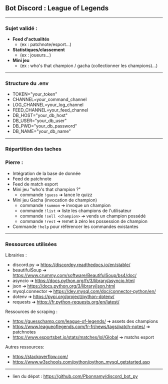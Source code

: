 ## Bot Discord : League of Legends

---

### Sujet validé :

- **Feed d'actualités**
  - (ex : patchnote/esport...)
- **Statistiques/classement**
  - (ex : joueurs...)
- **Mini jeu**
  - (ex : who's that champion / gacha (collectionner les champions)...)

---

### Structure du .env

- TOKEN="your_token"
- CHANNEL=your_command_channel
- LOG_CHANNEL=your_log_channel
- FEED_CHANNEL=your_feed_channel
- DB_HOST="your_db_host"
- DB_USER="your_db_user"
- DB_PWD="your_db_password"
- DB_NAME="your_db_name"

---

### Répartition des taches

### Pierre :
- Intégration de la base de donnée
- Feed de patchnote
- Feed de match esport
- Mini jeu "who's that champion ?"
  - commande ```!guess``` ➔ lance le quizz
- Mini jeu Gacha (invocation de champion)
  - commande ```!summon``` ➔ invoque un champion
  - commande ```!list``` ➔ liste les champions de l'utilisateur
  - commande ```!sell <champion>``` ➔ vends un champion possédé
  - commande ```!rest``` ➔ remet à zéro les possession de champion
- Commande ```!help``` pour référencer les commandes existantes

---

### Ressources utilisées

Librairies :
  - discord.py ➔ https://discordpy.readthedocs.io/en/stable/
  - beautifulSoup ➔ https://www.crummy.com/software/BeautifulSoup/bs4/doc/
  - asyncio ➔ https://docs.python.org/fr/3/library/asyncio.html
  - json ➔ https://docs.python.org/3/library/json.html
  - mysql.connector ➔ https://dev.mysql.com/doc/connector-python/en/
  - dotenv ➔ https://pypi.org/project/python-dotenv/
  - requests ➔ https://fr.python-requests.org/en/latest/

Ressources de scraping :
  - https://guesschamp.com/league-of-legends/ ➔ assets des champions
  - https://www.leagueoflegends.com/fr-fr/news/tags/patch-notes/ ➔ patchnotes
  - https://www.esportsbet.io/stats/matches/lol/Global ➔ matchs esport

Autres ressources:
  - https://stackoverflow.com/
  - https://www.w3schools.com/python/python_mysql_getstarted.asp

--- 

- lien du dépot : https://github.com/Pbonnamy/discord_bot_py